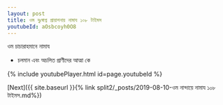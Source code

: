 ```yaml
---
layout: post
title: ওম দুঃস্বাপ্ন প্রায়াশনায় নামায ১০৮ টাইমস
youtubeId: aOsbcoyh0O8
---
```

 
 
 ওম চাচারাহমানে নামায  
 
 -  চলমান এবং অচলিত প্রাণীদের আত্মা কে 
 
  
 
  
 
 
 
 
 
 


{% include youtubePlayer.html id=page.youtubeId %}
 
[Next]({{ site.baseurl }}{% link  split2/_posts/2019-08-10-ওম নান্দায়ে নামায ১০৮ টাইমস.md%})
 
